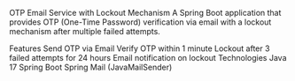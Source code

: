 OTP Email Service with Lockout Mechanism
A Spring Boot application that provides OTP (One-Time Password) verification via email with a lockout mechanism after multiple failed attempts.

Features
Send OTP via Email
Verify OTP within 1 minute
Lockout after 3 failed attempts for 24 hours
Email notification on lockout
Technologies
Java 17
Spring Boot
Spring Mail (JavaMailSender)

